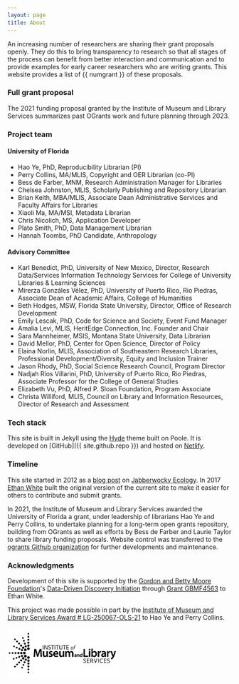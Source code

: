 ```yaml
---
layout: page
title: About
---
```


An increasing number of researchers are sharing their grant proposals
openly. They do this to bring transparency to research so that all stages of the process can benefit from better interaction and communication and to provide examples for early career researchers who are writing grants. This website provides a list of {{ numgrant }} of these proposals.

### Full grant proposal
The 2021 funding proposal granted by the Institute of Museum and Library Services summarizes past OGrants work and future planning through 2023.

### Project team
#### University of Florida
<ul>
  <li>Hao Ye, PhD, Reproducibility Librarian (PI)</li>
  <li>Perry Collins, MA/MLIS, Copyright and OER Librarian (co-PI)</li>
  <li>Bess de Farber, MNM, Research Administration Manager for Libraries</li>
<li>Chelsea Johnston, MLIS, Scholarly Publishing and Repository Librarian</li>
<li>Brian Keith, MBA/MLIS, Associate Dean Administrative Services and Faculty Affairs for Libraries</li>
<li>Xiaoli Ma, MA/MSI, Metadata Librarian</li>
<li>Chris Nicolich, MS, Application Developer</li>
<li>Plato Smith, PhD, Data Management Librarian</li>
<li>Hannah Toombs, PhD Candidate, Anthropology</li></ul>

#### Advisory Committee
<ul>
<li>Karl Benedict, PhD, University of New Mexico, Director, Research Data/Services Information Technology Services for College of
University Libraries & Learning Sciences</li>
<li>Mirerza Gonzáles Vélez, PhD, University of Puerto Rico, Rio Piedras, Associate Dean of Academic Affairs,
College of Humanities</li>
<li>Beth Hodges, MSW, Florida State University, Director, Office of Research Development</li>
<li>Emily Lescak, PhD, Code for Science and Society, Event Fund Manager</li>
<li>Amalia Levi, MLIS, HeritEdge Connection, Inc. Founder and Chair</li>
<li>Sara Mannheimer, MSIS, Montana State University, Data Librarian</li>
<li>David Mellor, PhD, Center for Open Science, Director of Policy</li>
<li>Elaina Norlin, MLIS, Association of Southeastern Research Libraries, Professional Development/Diversity, Equity and Inclusion Trainer</li>
<li>Jason Rhody, PhD, Social Science Research Council, Program Director</li>
<li>Nadjah Ríos Villarini, PhD, University of Puerto Rico, Rio Piedras, Associate Professor for the College of General Studies</li>
<li>Elizabeth Vu, PhD, Alfred P. Sloan Foundation, Program Associate</li>
<li>Christa Williford, MLIS, Council on Library and Information Resources, Director of Research and Assessment</li>
  </ul>

### Tech stack

This site is built in Jekyll using the [Hyde](http://hyde.getpoole.com) theme built on Poole.
It is developed on [GitHub]({{ site.github.repo }}) and hosted on [Netlify](https://www.netlify.com/).

### Timeline

This site started in 2012 as a [blog post](https://jabberwocky.weecology.org/2012/08/10/a-list-of-publicly-available-grant-proposals-in-the-biological-sciences/) on [Jabberwocky Ecology](https://jabberwocky.weecology.org/). In 2017 [Ethan White](http://ethanwhite.org) built the original version of the current site to make it easier for others to contribute and submit grants.

In 2021, the Institute of Museum and Library Services awarded the University of Florida a grant, under leadership of librarians Hao Ye and Perry Collins, to undertake planning for a long-term open grants repository, building from OGrants as well as efforts by Bess de Farber and Laurie Taylor to share library funding proposals. Website control was transferred to the [ogrants Github organization](https://github.com/ogrants) for further developments and maintenance.

### Acknowledgments

Development of this site is supported by the [Gordon and Betty Moore Foundation](https://www.moore.org/)'s [Data-Driven Discovery Initiation](https://www.moore.org/initiative-strategy-detail?initiativeId=data-driven-discovery) through [Grant GBMF4563](https://www.moore.org/grant-detail?grantId=GBMF4563) to Ethan White.

This project was made possible in part by the [Institute of Museum and Library Services Award # LG-250067-OLS-21](https://www.imls.gov/grants/awarded/lg-250067-ols-21) to Hao Ye and Perry Collins. 

<img src = "assets/imls_logo_black.jpg" width = "50%" alt = "Institute of Museum and Library Services">

